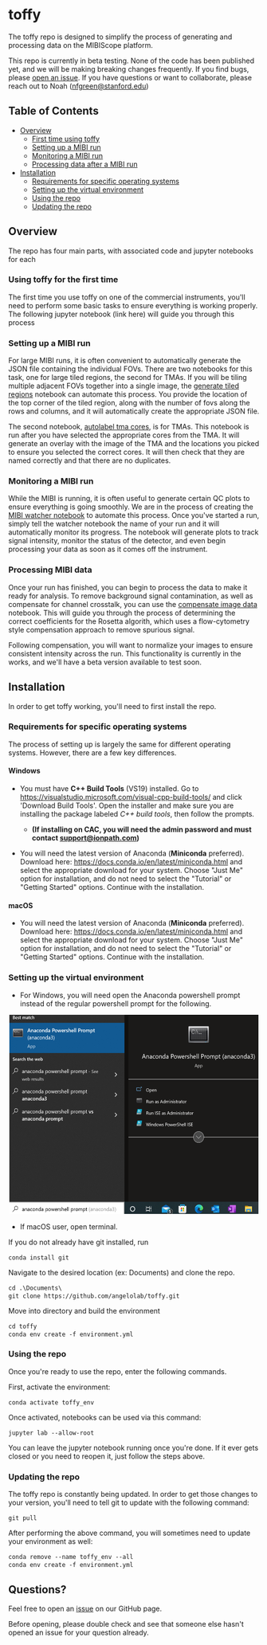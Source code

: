 # toffy
The toffy repo is designed to simplify the process of generating and processing data on the MIBIScope platform.

This repo is currently in beta testing. None of the code has been published yet, and we will be making breaking changes frequently. If you find bugs, please [open an issue](https://github.com/angelolab/toffy/issues/new/choose). If you have questions or want to collaborate, please reach out to Noah (nfgreen@stanford.edu)

## Table of Contents

- [Overview](#overview)
  - [First time using toffy](#using-toffy-for-the-first-time)
  - [Setting up a MIBI run](#setting-up-a-mibi-run)
  - [Monitoring a MIBI run](#monitoring-a-mibi-run)
  - [Processing data after a MIBI run](#processing-mibi-data)
- [Installation](#installation)
  - [Requirements for specific operating systems](#requirements-for-specific-operating-systems)
  - [Setting up the virtual environment](#setting-up-the-virtual-environment)
  - [Using the repo](#using-the-repo)
  - [Updating the repo](#updating-the-repo)

## Overview
The repo has four main parts, with associated code and jupyter notebooks for each

### Using toffy for the first time
The first time you use toffy on one of the commercial instruments, you'll need to perform some basic tasks to ensure everything is working properly. The following jupyter notebook (link here) will guide you through this process

### Setting up a MIBI run 
For large MIBI runs, it is often convenient to automatically generate the JSON file containing the individual FOVs. There are two notebooks for this task, one for large tiled regions, the second for TMAs. If you will be tiling multiple adjacent FOVs together into a single image, the [generate tiled regions](./templates/generate_tiled_regions.ipynb) notebook can automate this process. You provide the location of the top corner of the tiled region, along with the number of fovs along the rows and columns, and it will automatically create the appropriate JSON file. 

The second notebook, [autolabel tma cores](./templates/autolabel_tma_cores.ipynb), is for TMAs. This notebook is run after you have selected the appropriate cores from the TMA. It will generate an overlay with the image of the TMA and the locations you picked to ensure you selected the correct cores. It will then check that they are named correctly and that there are no duplicates.

### Monitoring a MIBI run
While the MIBI is running, it is often useful to generate certain QC plots to ensure everything is going smoothly. We are in the process of creating the [MIBI watcher notebook](tbd) to automate this process. Once you've started a run, simply tell the watcher notebook the name of your run and it will automatically monitor its progress. The notebook will generate plots to track signal intensity, monitor the status of the detector, and even begin processing your data as soon as it comes off the instrument.

### Processing MIBI data
Once your run has finished, you can begin to process the data to make it ready for analysis. To remove background signal contamination, as well as compensate for channel crosstalk, you can use the [compensate image data](./templates/Compensate_Image_Data.ipynb) notebook. This will guide you through the process of determining the correct coefficients for the Rosetta algorith, which uses a flow-cytometry style compensation approach to remove spurious signal. 

Following compensation, you will want to normalize your images to ensure consistent intensity across the run. This functionality is currently in the works, and we'll have a beta version available to test soon. 

## Installation
In order to get toffy working, you'll need to first install the repo. 

### Requirements for specific operating systems
The process of setting up is largely the same for different operating systems. However, there are a few key differences. 

#### Windows

- You must have **C++ Build Tools** (VS19) installed. 
Go to  https://visualstudio.microsoft.com/visual-cpp-build-tools/ and click 'Download Build Tools'.
Open the installer and make sure you are installing the package labeled *C++ build tools*, then follow the prompts.
    - **(If installing on CAC, you will need the admin password and must contact support@ionpath.com)**

- You will need the latest version of Anaconda (**Miniconda** preferred). 
Download here: https://docs.conda.io/en/latest/miniconda.html and select the appropriate download for your system.
Choose "Just Me" option for installation, and do not need to select the "Tutorial" or "Getting Started" options.
Continue with the installation.

#### macOS
- You will need the latest version of Anaconda (**Miniconda** preferred). 
Download here: https://docs.conda.io/en/latest/miniconda.html and select the appropriate download for your system.
Choose "Just Me" option for installation, and do not need to select the "Tutorial" or "Getting Started" options.
Continue with the installation.

### Setting up the virtual environment
* For Windows, you will need open the Anaconda powershell prompt instead of the regular powershell prompt for the following.
<p align="center">
<img height="400" src="templates/img/conda_powershell.png" width="500"/>
</p>

* If macOS user, open terminal. 

If you do not already have git installed, run
```
conda install git
```
Navigate to the desired location (ex: Documents) and clone the repo.
```
cd .\Documents\
git clone https://github.com/angelolab/toffy.git
```

Move into directory and build the environment

```
cd toffy
conda env create -f environment.yml
```

### Using the repo
Once you're ready to use the repo, enter the following commands. 

First, activate the environment:

```
conda activate toffy_env
```

Once activated, notebooks can be used via this command:

```
jupyter lab --allow-root
```

You can leave the jupyter notebook running once you're done. If it ever gets closed or you need to reopen it, just follow the steps above.

### Updating the repo

The toffy repo is constantly being updated. In order to get those changes to your version, you'll need to tell git to update with the following command:
```
git pull
```

After performing the above command, you will sometimes need to update your environment as well:

```
conda remove --name toffy_env --all
conda env create -f environment.yml
```


## Questions?

Feel free to open an [issue](https://github.com/angelolab/toffy/issues) on our GitHub page.

Before opening, please double check and see that someone else hasn't opened an issue for your question already.
